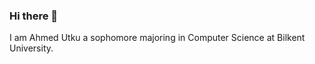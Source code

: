 ### Hi there 👋
I am Ahmed Utku a sophomore majoring in Computer Science at Bilkent University.

<!--
**AhmedUtkuOzudogru/Ahmedutkuozudogru** is a ✨ _special_ ✨ repository because its `README.md` (this file) appears on your GitHub profile.


